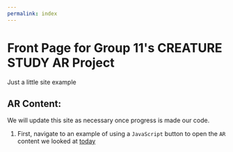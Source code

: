 ```yaml
---
permalink: index
---
```


# Front Page for Group 11's CREATURE STUDY AR Project

Just a little site example

## AR Content:

We will update this site as necessary once progress is made our code.

1. First, navigate to an example of using a `JavaScript` button to open the `AR` content we looked at [today](website/pages/index-1.html)
